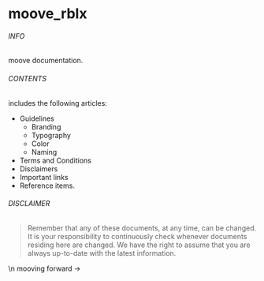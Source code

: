 # moove_rblx

###### INFO
moove documentation.

###### CONTENTS
includes the following articles:  

- Guidelines
  - Branding
  - Typography
  - Color
  - Naming
- Terms and Conditions
- Disclaimers
- Important links
- Reference items.

###### DISCLAIMER
> Remember that any of these documents, at any time, can
> be changed. It is your responsibility to continuously
> check whenever documents residing here are changed. We
> have the right to assume that you are always up-to-date
> with the latest information.

\n
mooving forward →
